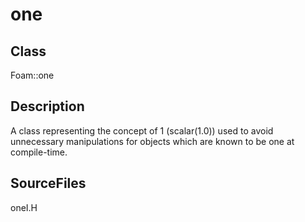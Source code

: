 # one 
## Class
Foam::one

## Description
A class representing the concept of 1 (scalar(1.0)) used to avoid
unnecessary manipulations for objects which are known to be one at
compile-time.

## SourceFiles
oneI.H

